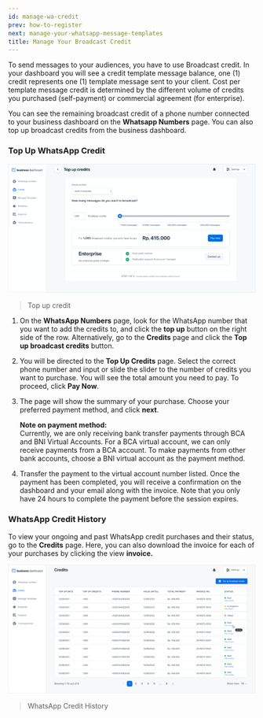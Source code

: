 ```yaml
---
id: manage-wa-credit
prev: how-to-register
next: manage-your-whatsapp-message-templates
title: Manage Your Broadcast Credit
---
```


To send messages to your audiences, you have to use Broadcast credit. In your dashboard you will see a credit template message balance, one (1) credit represents one (1) template message sent to your client. Cost per template message credit is determined by the different volume of credits you purchased (self-payment) or commercial agreement (for enterprise).

You can see the remaining broadcast credit of a phone number connected to your business dashboard on the **Whatsapp Numbers** page. You can also top up broadcast credits from the business dashboard.

### Top Up WhatsApp Credit

![Credit](./images/image-top-up-credits.png)

> Top up credit

1. On the **WhatsApp Numbers** page, look for the WhatsApp number that you want to add the credits to, and click the **top up** button on the right side of the row. Alternatively, go to the **Credits** page and click the **Top up broadcast credits** button.

2. You will be directed to the **Top Up Credits** page. Select the correct phone number and input or slide the slider to the number of credits you want to purchase. You will see the total amount you need to pay. To proceed, click **Pay Now**.

3. The page will show the summary of your purchase. Choose your preferred payment method, and click **next**.

    **Note on payment method:**  
Currently, we are only receiving bank transfer payments through BCA and BNI Virtual Accounts. For a BCA virtual account, we can only receive payments from a BCA account. To make payments from other bank accounts, choose a BNI virtual account as the payment method.

4. Transfer the payment to the virtual account number listed. Once the payment has been completed, you will receive a confirmation on the dashboard and your email along with the invoice. Note that you only have 24 hours to complete the payment before the session expires.

### WhatsApp Credit History

To view your ongoing and past WhatsApp credit purchases and their status, go to the **Credits** page. Here, you can also download the invoice for each of your purchases by clicking the view **invoice.**

![Credit History](./images/image-credit-history.png)

> WhatsApp Credit History
